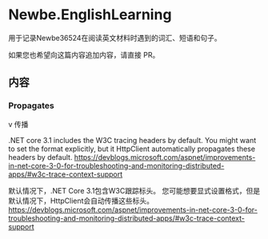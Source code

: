 # Newbe.EnglishLearning

用于记录Newbe36524在阅读英文材料时遇到的词汇、短语和句子。

如果您也希望向这篇内容追加内容，请直接 PR。

## 内容

### Propagates

v 传播

.NET core 3.1 includes the W3C tracing headers by default. You might want to set the format explicitly, but it HttpClient automatically propagates these headers by default. https://devblogs.microsoft.com/aspnet/improvements-in-net-core-3-0-for-troubleshooting-and-monitoring-distributed-apps/#w3c-trace-context-support

默认情况下，.NET Core 3.1包含W3C跟踪标头。 您可能想要显式设置格式，但是默认情况下，HttpClient会自动传播这些标头。 https://devblogs.microsoft.com/aspnet/improvements-in-net-core-3-0-for-troubleshooting-and-monitoring-distributed-apps/#w3c-trace-context-support

